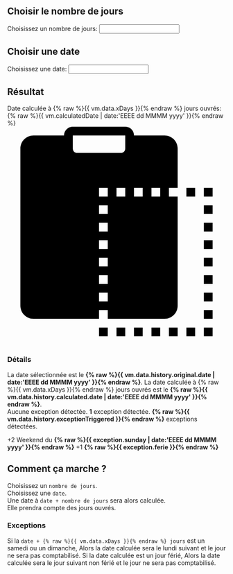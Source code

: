 ## Choisir le nombre de jours

<column class="x-days">
    <label class="x-days-label"
           for="x-days-input">
        Choisissez un nombre de jours:
    </label>
    <input class="x-days-input"
           type="number" 
           ng-model="vm.data.xDays" 
           id="x-days-input" 
           name="x-days-input"
           tabindex="0"
           min="1"
           ng-change="vm.methods.onDaysInputChange()">
</column>

## Choisir une date

<column class="initial-date">
    <label class="initial-date-label"
           for="initialDate">
        Choisissez une date:
    </label>
    <datepicker class="initial-date-datepicker"
                date-set="{% raw %}{{vm.data.today}}{% endraw %}"
                date-format="EEEE dd MMMM yyyy"
                date-week-start-day="1"
                date-typer="false"
                button-prev="<svg viewBox='0 0 50 50'><g><path d='M 34.960938 2.980469 C 34.441406 2.996094 33.949219 3.214844 33.585938 3.585938 L 13.585938 23.585938 C 12.804688 24.367188 12.804688 25.632813 13.585938 26.414063 L 33.585938 46.414063 C 34.085938 46.9375 34.832031 47.148438 35.535156 46.964844 C 36.234375 46.78125 36.78125 46.234375 36.964844 45.535156 C 37.148438 44.832031 36.9375 44.085938 36.414063 43.585938 L 17.828125 25 L 36.414063 6.414063 C 37.003906 5.839844 37.183594 4.960938 36.863281 4.199219 C 36.539063 3.441406 35.785156 2.957031 34.960938 2.980469 Z '></path></g></svg>"
                button-next="<svg viewBox='0 0 50 50'><g><path d='M 14.980469 2.980469 C 14.164063 2.980469 13.433594 3.476563 13.128906 4.230469 C 12.820313 4.984375 13.003906 5.847656 13.585938 6.414063 L 32.171875 25 L 13.585938 43.585938 C 13.0625 44.085938 12.851563 44.832031 13.035156 45.535156 C 13.21875 46.234375 13.765625 46.78125 14.464844 46.964844 C 15.167969 47.148438 15.914063 46.9375 16.414063 46.414063 L 36.414063 26.414063 C 37.195313 25.632813 37.195313 24.367188 36.414063 23.585938 L 16.414063 3.585938 C 16.035156 3.199219 15.519531 2.980469 14.980469 2.980469 Z '></path></g></svg>"
                button-prev-title="Précédent"
                button-next-title="Suivant"
                date-month-title="Mois sélectionné"
                date-year-title="Année sélectionnée"
                datepicker-toggle="false"
                datepicker-show="{% raw %}{{vm.data.showDatepicker}}{% endraw %}"
                ng-mouseenter="vm.data.isHoverDatepicker = true"
                ng-mouseleave="vm.data.isHoverDatepicker = false">
        <input class="initial-date-input"
               ng-class="{selected: vm.data.showDatepicker}"
               type="text" 
               ng-model="vm.initialDate" 
               id="initialDate" 
               name="initialDate"
               tabindex="0"
               onfocus="this.blur()"
               on-enter="vm.methods.onDatepickerEnter()"
               ng-focus="vm.methods.onDatepickerFocus($event)"
               ng-change="vm.methods.onInitialDateChange()">
    </datepicker>
</column>

## Résultat

<column class="calculated-date">
    <span class="calculated-date-label">
        Date calculée à {% raw %}{{ vm.data.xDays }}{% endraw %} jours ouvrés:
    </span>
    <row>
        <date class="calculated-date-value-container">
            <value class="calculated-date-value">{% raw %}{{ vm.calculatedDate | date:'EEEE dd MMMM yyyy' }}{% endraw %}</value>
        </date>
        <copy-btn ngclipboard 
                  data-clipboard-target=".calculated-date-value"
                  ngclipboard-success="vm.methods.onCopySuccess()">
            <svg viewBox="0 0 50 50">
                <g>
                    <path d="M 15 0 C 13.90625 0 13 0.90625 13 2 L 6 2 C 4.347656 2 3 3.347656 3 5 L 3 41 C 3 42.652344 4.347656 44 6 44 L 21 44 L 21 42 L 23 42 L 23 44 L 36 44 C 37.652344 44 39 42.652344 39 41 L 39 16 L 37 16 L 37 14 L 39 14 L 39 5 C 39 3.347656 37.652344 2 36 2 L 29 2 C 29 0.90625 28.09375 0 27 0 Z M 15 2 L 27 2 L 27 5 C 27 5.566406 26.566406 6 26 6 L 16 6 C 15.433594 6 15 5.566406 15 5 Z M 21 14 L 23 14 L 23 16 L 21 16 Z M 25 14 L 27 14 L 27 16 L 25 16 Z M 29 14 L 31 14 L 31 16 L 29 16 Z M 33 14 L 35 14 L 35 16 L 33 16 Z M 41 14 L 41 16 L 43 16 L 43 14 Z M 45 14 L 45 16 L 47 16 L 47 14 Z M 21 18 L 23 18 L 23 20 L 21 20 Z M 45 18 L 45 20 L 47 20 L 47 18 Z M 21 22 L 23 22 L 23 24 L 21 24 Z M 45 22 L 45 24 L 47 24 L 47 22 Z M 21 26 L 23 26 L 23 28 L 21 28 Z M 45 26 L 45 28 L 47 28 L 47 26 Z M 21 30 L 23 30 L 23 32 L 21 32 Z M 45 30 L 45 32 L 47 32 L 47 30 Z M 21 34 L 23 34 L 23 36 L 21 36 Z M 45 34 L 45 36 L 47 36 L 47 34 Z M 21 38 L 23 38 L 23 40 L 21 40 Z M 45 38 L 45 40 L 47 40 L 47 38 Z M 45 42 L 45 44 L 47 44 L 47 42 Z M 21 46 L 21 48 L 23 48 L 23 46 Z M 25 46 L 25 48 L 27 48 L 27 46 Z M 29 46 L 29 48 L 31 48 L 31 46 Z M 33 46 L 33 48 L 35 48 L 35 46 Z M 37 46 L 37 48 L 39 48 L 39 46 Z M 41 46 L 41 48 L 43 48 L 43 46 Z M 45 46 L 45 48 L 47 48 L 47 46 Z "></path>
                </g>
            </svg>
        </copy-btn>
    </row>
</column>

<h3 ng-if="vm.data.history"
    id="détails">
    Détails
</h3>

<p ng-if="vm.data.history">
    <row>
        <span>La date sélectionnée est le <strong>{% raw %}{{ vm.data.history.original.date | date:'EEEE dd MMMM yyyy' }}{% endraw %}</strong>.</span>
    </row>
    <row>
        <span>La date calculée à {% raw %}{{ vm.data.xDays }}{% endraw %} jours ouvrés est le <strong>{% raw %}{{ vm.data.history.calculated.date | date:'EEEE dd MMMM yyyy' }}{% endraw %}</strong>.</span>
    </row>
    <br>
    <row ng-if="!vm.data.history.exception">
        <span>Aucune exception détectée.</span>
    </row>
    <row ng-if="vm.data.history.exceptionTriggered === 1">
        <span><strong>1</strong> exception détectée.</span>
    </row>
    <row ng-if="vm.data.history.exceptionTriggered > 1">
        <span><strong>{% raw %}{{ vm.data.history.exceptionTriggered }}{% endraw %}</strong> exceptions détectées.</span>
    </row>
</p>

<error class="with-animation"
       ng-if="vm.data.history && vm.data.history.exception"
       ng-repeat="exception in vm.data.history.exceptionList track by $index"
       ng-switch="exception.type"
       ng-style="{'animation-delay': ($index * 100 + 'ms')}">
    <span ng-switch-when="weekend">
    	<quantity>+2</quantity>
    	<text>
    		Weekend du
    		<strong>{% raw %}{{ exception.sunday | date:'EEEE dd MMMM yyyy' }}{% endraw %}</strong>
    	</text>
    </span>
    <span ng-switch-when="ferie">
    	<quantity>+1</quantity>
    	<strong>{% raw %}{{ exception.ferie }}{% endraw %}</strong></span>
</error>

## Comment ça marche ?

Choisissez un `nombre de jours`.  
Choisissez une `date`.  
Une date à `date + nombre de jours` sera alors calculée.  
Elle prendra compte des jours ouvrés.

### Exceptions

<neutral>
    <row>
        <span>Si la <code>date + {% raw %}{{ vm.data.xDays }}{% endraw %} jours</code> est un samedi ou un dimanche,</span>
    </row>  
    <row>
        <span>Alors la date calculée sera le lundi suivant et le jour ne sera pas comptabilisé.</span>
    </row>  
</neutral>

<neutral>
    <row>
        <span>Si la date calculée est un jour férié,</span>
    </row>  
    <row>
        <span>Alors la date calculée sera le jour suivant non férié et le jour ne sera pas comptabilisé.</span>
    </row>  
</neutral>
